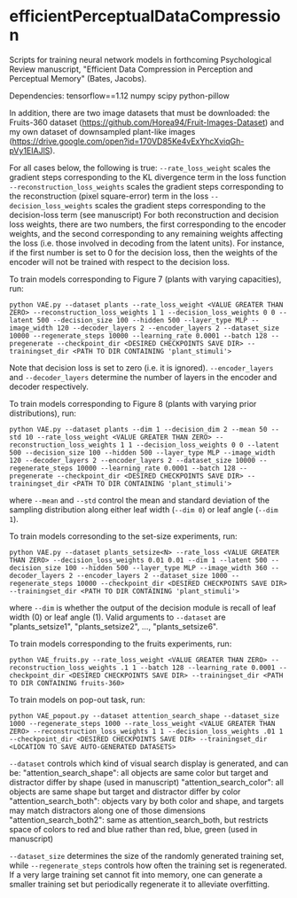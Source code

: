 # efficientPerceptualDataCompression
Scripts for training neural network models in forthcoming Psychological Review manuscript, "Efficient Data Compression in Perception and Perceptual Memory" (Bates, Jacobs).

Dependencies: tensorflow==1.12 numpy scipy python-pillow

In addition, there are two image datasets that must be downloaded: the Fruits-360 dataset (https://github.com/Horea94/Fruit-Images-Dataset) and my own dataset of downsampled plant-like images (https://drive.google.com/open?id=170VD85Ke4vExYhcXviqGh-pVy1EIAJlS).

For all cases below, the following is true:
`--rate_loss_weight` scales the gradient steps corresponding to the KL divergence term in the loss function
`--reconstruction_loss_weights` scales the gradient steps corresponding to the reconstruction (pixel square-error) term in the loss
`--decision_loss_weights` scales the gradient steps corresponding to the decision-loss term (see manuscript)
For both reconstruction and decision loss weights, there are two numbers, the first corresponding to the encoder weights, and the second corresponding to any remaining weights affecting the loss (i.e. those involved in decoding from the latent units). For instance, if the first number is set to 0 for the decision loss, then the weights of the encoder will not be trained with respect to the decision loss.


To train models corresponding to Figure 7 (plants with varying capacities), run:

`python VAE.py --dataset plants --rate_loss_weight <VALUE GREATER THAN ZERO> --reconstruction_loss_weights 1 1 --decision_loss_weights 0 0 --latent 500 --decision_size 100 --hidden 500 --layer_type MLP --image_width 120 --decoder_layers 2 --encoder_layers 2 --dataset_size 10000 --regenerate_steps 10000 --learning_rate 0.0001 --batch 128 --pregenerate --checkpoint_dir <DESIRED CHECKPOINTS SAVE DIR> --trainingset_dir <PATH TO DIR CONTAINING 'plant_stimuli'>`

Note that decision loss is set to zero (i.e. it is ignored). `--encoder_layers` and `--decoder_layers` determine the number of layers in the encoder and decoder respectively.


To train models corresponding to Figure 8 (plants with varying prior distributions), run:

`python VAE.py --dataset plants --dim 1 --decision_dim 2 --mean 50 --std 10 --rate_loss_weight <VALUE GREATER THAN ZERO> --reconstruction_loss_weights 1 1 --decision_loss_weights 0 0 --latent 500 --decision_size 100 --hidden 500 --layer_type MLP --image_width 120 --decoder_layers 2 --encoder_layers 2 --dataset_size 10000 --regenerate_steps 10000 --learning_rate 0.0001 --batch 128 --pregenerate --checkpoint_dir <DESIRED CHECKPOINTS SAVE DIR> --trainingset_dir <PATH TO DIR CONTAINING 'plant_stimuli'>`

where `--mean` and `--std` control the mean and standard deviation of the sampling distribution along either leaf width (`--dim 0`) or leaf angle (`--dim 1`).


To train models corresonding to the set-size experiments, run:

`python VAE.py --dataset plants_setsize<N> --rate_loss <VALUE GREATER THAN ZERO> --decision_loss_weights 0.01 0.01 --dim 1 --latent 500 --decision_size 100 --hidden 500 --layer_type MLP --image_width 360 --decoder_layers 2 --encoder_layers 2 --dataset_size 1000 --regenerate_steps 10000 --checkpoint_dir <DESIRED CHECKPOINTS SAVE DIR> --trainingset_dir <PATH TO DIR CONTAINING 'plant_stimuli'>`

where `--dim` is whether the output of the decision module is recall of leaf width (0) or leaf angle (1). Valid arguments to `--dataset` are "plants_setsize1", "plants_setsize2", ..., "plants_setsize6".


To train models corresponding to the fruits experiments, run:

`python VAE_fruits.py --rate_loss_weight <VALUE GREATER THAN ZERO> --reconstruction_loss_weights .1 1 --batch 128 --learning_rate 0.0001 --checkpoint_dir <DESIRED CHECKPOINTS SAVE DIR> --trainingset_dir <PATH TO DIR CONTAINING fruits-360>`


To train models on pop-out task, run:

`python VAE_popout.py --dataset attention_search_shape --dataset_size 1000 --regenerate_steps 1000 --rate_loss_weight <VALUE GREATER THAN ZERO> --reconstruction_loss_weights 1 1 --decision_loss_weights .01 1 --checkpoint_dir <DESIRED CHECKPOINTS SAVE DIR> --trainingset_dir <LOCATION TO SAVE AUTO-GENERATED DATASETS>`

`--dataset` controls which kind of visual search display is generated, and can be:
    "attention_search_shape": all objects are same color but target and distractor differ by shape (used in manuscript)
    "attention_search_color": all objects are same shape but target and distractor differ by color
    "attention_search_both": objects vary by both color and shape, and targets may match distractors along one of those dimensions
    "attention_search_both2": same as attention_search_both, but restricts space of colors to red and blue rather than red, blue, green (used in manuscript)

`--dataset_size` determines the size of the randomly generated training set, while `--regenerate_steps` controls how often the training set is regenerated. If a very large training set cannot fit into memory, one can generate a smaller training set but periodically regenerate it to alleviate overfitting.
